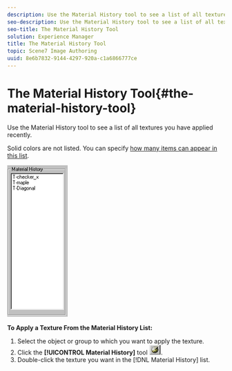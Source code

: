 ```yaml
---
description: Use the Material History tool to see a list of all textures you have applied recently.
seo-description: Use the Material History tool to see a list of all textures you have applied recently.
seo-title: The Material History Tool
solution: Experience Manager
title: The Material History Tool
topic: Scene7 Image Authoring
uuid: 8e6b7832-9144-4297-920a-c1a6866777ce
---
```


# The Material History Tool{#the-material-history-tool}

Use the Material History tool to see a list of all textures you have applied recently.

Solid colors are not listed. You can specify [how many items can appear in this list](../../c-vat-rend-pg/c-vat-abt-rend-pg/c-vat-rend-pg-pref.md#concept-158b19aeeda74bb28fcac3b684ca1efc).

![](assets/mat_history.png)

**To Apply a Texture From the Material History List:** 

1. Select the object or group to which you want to apply the texture.
1. Click the **[!UICONTROL Material History]** tool ![](assets/mat_hist.png).
1. Double-click the texture you want in the [!DNL Material History] list.

